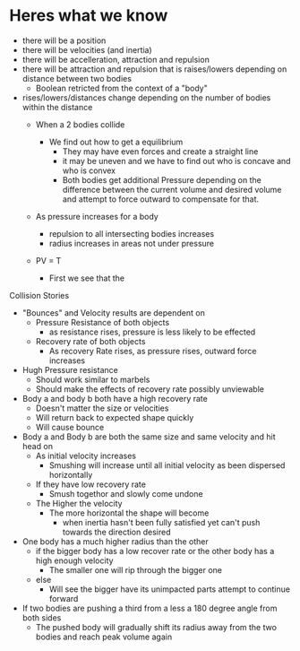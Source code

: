 # Heres what we know

- there will be a position
- there will be velocities (and inertia)
- there will be accelleration, attraction and repulsion
- there will be attraction and repulsion that is raises/lowers depending on distance between two bodies
  - Boolean retricted from the context of a "body"
- rises/lowers/distances change depending on the number of bodies within the distance
  - When a 2 bodies collide
    - We find out how to get a equilibrium
      - They may have even forces and create a straight line
      - it may be uneven and we have to find out who is concave and who is convex
      - Both bodies get additional Pressure depending on the difference between the current volume and desired volume and attempt to force outward to compensate for that.
  - As pressure increases for a body
    - repulsion to all intersecting bodies increases
    - radius increases in areas not under pressure

  - PV = T
    - First we see that the

Collision Stories
- "Bounces" and Velocity results are dependent on
  - Pressure Resistance of both objects
    - as resistance rises, pressure is less likely to be effected
  - Recovery rate of both objects
    - As recovery Rate rises, as pressure rises, outward force increases
- Hugh Pressure resistance
  - Should work similar to marbels
  - Should make the effects of recovery rate possibly unviewable
- Body a and body b both have a high recovery rate
  - Doesn't matter the size or velocities
  - Will return back to expected shape quickly
  - Will cause bounce
- Body a and Body b are both the same size and same velocity and hit head on
  - As initial velocity increases
    - Smushing will increase until all initial velocity as been dispersed horizontally
  - If they have low recovery rate
    - Smush togethor and slowly come undone
  - The Higher the velocity
    - The more horizontal the shape will become
      - when inertia hasn't been fully satisfied yet can't push towards the direction desired
- One body has a much higher radius than the other
  - if the bigger body has a low recover rate or the other body has a high enough velocity
    - The smaller one will rip through the bigger one
  - else
    - Will see the bigger have its unimpacted parts attempt to continue forward
- If two bodies are pushing a third from a less a 180 degree angle from both sides
  - The pushed body will gradually shift its radius away from the two bodies and reach peak volume again
